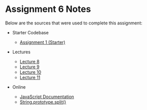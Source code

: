 # Assignment 6 Notes

Below are the sources that were used to complete this assignment:
- Starter Codebase
    - [Assignment 1 (Starter)](https://github.com/jhu-ep-coursera/fullstack-course5/tree/master/assignments/assignment1/assignment1-starter-code)

- Lectures
    - [Lecture 8](https://github.com/jhu-ep-coursera/fullstack-course5/tree/master/examples/Lecture08)
    - [Lecture 9](https://github.com/jhu-ep-coursera/fullstack-course5/tree/master/examples/Lecture09)
    - [Lecture 10](https://github.com/jhu-ep-coursera/fullstack-course5/tree/master/examples/Lecture10)
    - [Lecture 11](https://github.com/jhu-ep-coursera/fullstack-course5/tree/master/examples/Lecture11)

- Online
    - [JavaScript Documentation](https://developer.mozilla.org/en-US/docs/Web/JavaScript)
    - [String.prototype.split()](https://developer.mozilla.org/en-US/docs/Web/JavaScript/Reference/Global_Objects/String/split)